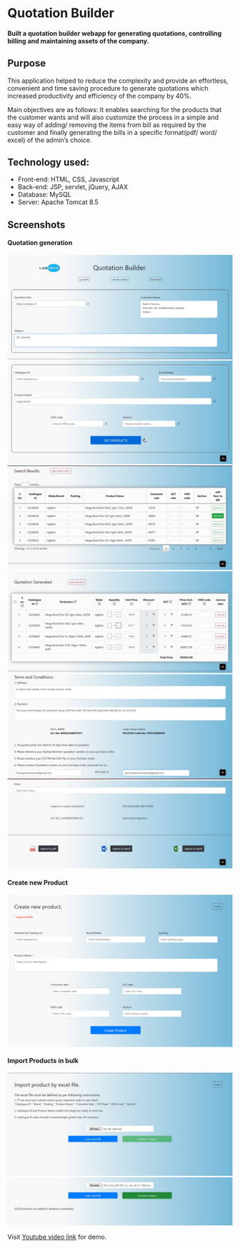 # Quotation Builder

#### Built a quotation builder webapp for generating quotations, controlling billing and maintaining assets of the company.

## Purpose
This application helped to reduce the complexity and provide an effortless, convenient and time saving procedure to generate quotations which increased productivity and efficiency of the company by 40%.

Main objectives are as follows: It enables searching for the products that the customer wants and will also customize the process in a simple and easy way of adding/ removing the items from bill as required by the customer and finally generating the bills in a specific format(pdf/ word/ excel) of the admin’s choice.

## Technology used:
* Front-end: HTML, CSS, Javascript
* Back-end: JSP, servlet, jQuery, AJAX
* Database: MySQL
* Server: Apache Tomcat 8.5

## Screenshots

#### Quotation generation

<img src="/images/indexinput1.JPG" title="Quotation generation inputs." >
<img src="/images/indexinput2.JPG" title="Quotation generation inputs." >
<img src="/images/indexinput3.JPG" title="Quotation generation inputs." >
<img src="/images/indexinput4.JPG" title="Quotation generation inputs." >
<img src="/images/indexinput5.JPG" title="Quotation generation inputs." >
<img src="/images/index6.JPG" title="Quotation generation inputs." >

#### Create new Product 

<img src="/images/bill1.png" title="QCreate new product inputs." >

#### Import Products in bulk 

<img src="/images/import.JPG" title="Import product in bulk inputs." >
<img src="/images/import4.JPG" title="Import product in bulk result." >


Visit [Youtube video link](https://www.youtube.com/watch?v=ICFIy9hLhN4) for demo.
